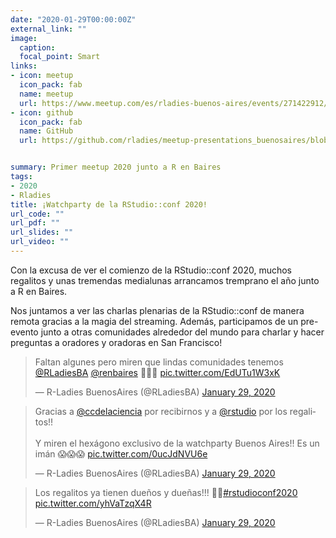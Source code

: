 ```yaml
---
date: "2020-01-29T00:00:00Z"
external_link: ""
image:
  caption:
  focal_point: Smart
links:
- icon: meetup
  icon_pack: fab
  name: meetup
  url: https://www.meetup.com/es/rladies-buenos-aires/events/271422912/
- icon: github
  icon_pack: fab
  name: GitHub
  url: https://github.com/rladies/meetup-presentations_buenosaires/blob/master/README.md


summary: Primer meetup 2020 junto a R en Baires
tags:
- 2020
- Rladies
title: ¡Watchparty de la RStudio::conf 2020!
url_code: ""
url_pdf: ""
url_slides: ""
url_video: ""
---
```

Con la excusa de ver el comienzo de la RStudio::conf 2020, muchos regalitos y unas tremendas medialunas arrancamos tremprano el año junto a R en Baires.

Nos juntamos a ver las charlas plenarias de la RStudio::conf de manera remota gracias a la magia del streaming. Además, participamos de un pre-evento junto a otras comunidades alrededor del mundo para charlar y hacer preguntas a oradores y oradoras en San Francisco!

<blockquote class="twitter-tweet"><p lang="es" dir="ltr">Faltan algunes pero miren que lindas comunidades tenemos <a href="https://twitter.com/RLadiesBA?ref_src=twsrc%5Etfw">@RLadiesBA</a> <a href="https://twitter.com/renbaires?ref_src=twsrc%5Etfw">@renbaires</a> 💜💜💜 <a href="https://t.co/EdUTu1W3xK">pic.twitter.com/EdUTu1W3xK</a></p>&mdash; R-Ladies BuenosAires (@RLadiesBA) <a href="https://twitter.com/RLadiesBA/status/1222602889308274688?ref_src=twsrc%5Etfw">January 29, 2020</a></blockquote> <script async src="https://platform.twitter.com/widgets.js" charset="utf-8"></script>


<blockquote class="twitter-tweet"><p lang="es" dir="ltr">Gracias a <a href="https://twitter.com/ccdelaciencia?ref_src=twsrc%5Etfw">@ccdelaciencia</a> por recibirnos y a <a href="https://twitter.com/rstudio?ref_src=twsrc%5Etfw">@rstudio</a> por los regalitos!! <br><br>Y miren el hexágono exclusivo de la watchparty Buenos Aires!! Es un imán 😱😱😱 <a href="https://t.co/0ucJdNVU6e">pic.twitter.com/0ucJdNVU6e</a></p>&mdash; R-Ladies BuenosAires (@RLadiesBA) <a href="https://twitter.com/RLadiesBA/status/1222563262266474496?ref_src=twsrc%5Etfw">January 29, 2020</a></blockquote> <script async src="https://platform.twitter.com/widgets.js" charset="utf-8"></script>



<blockquote class="twitter-tweet"><p lang="es" dir="ltr">Los regalitos ya tienen dueños y dueñas!!! 🎁🎁<a href="https://twitter.com/hashtag/rstudioconf2020?src=hash&amp;ref_src=twsrc%5Etfw">#rstudioconf2020</a> <a href="https://t.co/yhVaTzqX4R">pic.twitter.com/yhVaTzqX4R</a></p>&mdash; R-Ladies BuenosAires (@RLadiesBA) <a href="https://twitter.com/RLadiesBA/status/1222564128688168962?ref_src=twsrc%5Etfw">January 29, 2020</a></blockquote> <script async src="https://platform.twitter.com/widgets.js" charset="utf-8"></script>



